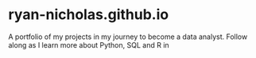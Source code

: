 # ryan-nicholas.github.io
A portfolio of my projects in my journey to become a data analyst.  Follow along as I learn more about Python, SQL and R in

